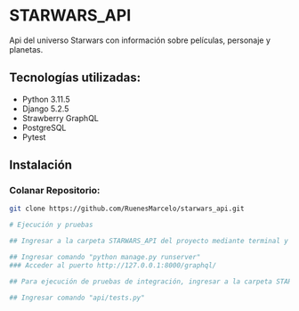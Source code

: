 # STARWARS_API

Api del universo Starwars con información sobre películas, personaje y planetas. 

## Tecnologías utilizadas:

- Python 3.11.5
- Django 5.2.5
- Strawberry GraphQL
- PostgreSQL
- Pytest

## Instalación 

### Colanar Repositorio:

```bash
git clone https://github.com/RuenesMarcelo/starwars_api.git

# Ejecución y pruebas

## Ingresar a la carpeta STARWARS_API del proyecto mediante terminal y para su ejecución:

## Ingresar comando "python manage.py runserver"
### Acceder al puerto http://127.0.0.1:8000/graphql/

## Para ejecución de pruebas de integración, ingresar a la carpeta STARWARS_API del proyecto mediante terminal y parasu ejecución:

## Ingresar comando "api/tests.py"
